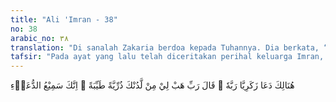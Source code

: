 ```yaml
---
title: "Ali 'Imran - 38"
no: 38
arabic_no: ٣٨
translation: "Di sanalah Zakaria berdoa kepada Tuhannya. Dia berkata, “Ya Tuhanku, berilah aku keturunan yang baik dari sisi-Mu, sesungguhnya Engkau Maha Mendengar doa.”"
tafsir: "Pada ayat yang lalu telah diceritakan perihal keluarga Imran, maka pada ayat ini dipaparkan cerita seputar keluarga Zakaria, di antara keduanya terjalin hubungan yang sangat erat, dalam rangka mengemukakan keutamaan keluarga Imran. Tatkala Zakaria melihat kemuliaan dan martabat yang begitu tinggi pada Maryam di hadapan Allah, timbullah keinginannya untuk mempunyai seorang anak serupa dengan Maryam dalam kecerdasan dan kemuliaannya di sisi Allah.\n\nWalaupun Zakaria mengetahui bahwa istrinya adalah seorang perempuan yang mandul dan sudah tua, namun dia tetap mengharapkan anugerah dari Allah. Di dalam mihrab tempat Maryam beribadah, Zakaria memanjatkan doa kepada Allah, semoga Dia berkenan menganugerahkan kepadanya seorang keturunan yang saleh, dan taat mengabdi kepada Allah. Doa yang timbul dari lubuk hati yang tulus dan penuh kepercayaan kepada kasih sayang Allah yang Maha Mendengar dan memperkenankan segala doa, maka segera doanya dikabulkan Allah."
---
```

هُنَالِكَ دَعَا زَكَرِيَّا رَبَّهٗ ۚ قَالَ رَبِّ هَبْ لِيْ مِنْ لَّدُنْكَ ذُرِّيَّةً طَيِّبَةً ۚ اِنَّكَ سَمِيْعُ الدُّعَاۤءِ
